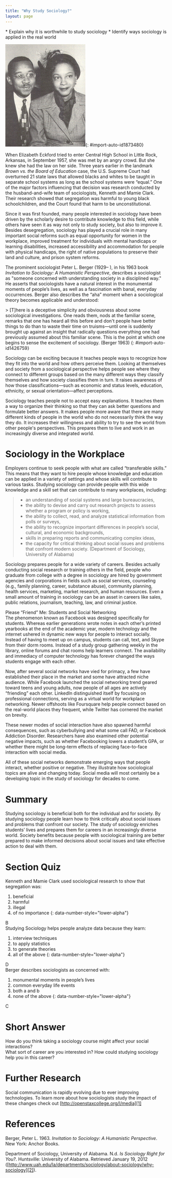 ```yaml
---
title: "Why Study Sociology?"
layout: page
---
```



<div data-type="abstract" markdown="1">
* Explain why it is worthwhile to study sociology
* Identify ways sociology is applied in the real world

</div>

 ![Photo (b) shows the sociologists Kenneth and Mamie Clark.](../resources/Figure_01_04_01b.jpg "The research of sociologists Kenneth and Mamie Clark helped the Supreme Court decide to end &#x201C;separate but equal&#x201D; racial segregation in schools in the United States. (Photo courtesy of public domain)"){: #import-auto-id1873480}

When Elizabeth Eckford tried to enter Central High School in Little Rock, Arkansas, in September 1957, she was met by an angry crowd. But she knew she had the law on her side. Three years earlier in the landmark *Brown vs. the Board of Education* case, the U.S. Supreme Court had overturned 21 state laws that allowed blacks and whites to be taught in separate school systems as long as the school systems were “equal.” One of the major factors influencing that decision was research conducted by the husband-and-wife team of sociologists, Kenneth and Mamie Clark. Their research showed that segregation was harmful to young black schoolchildren, and the Court found that harm to be unconstitutional.

Since it was first founded, many people interested in sociology have been driven by the scholarly desire to contribute knowledge to this field, while others have seen it as way not only to study society, but also to improve it. Besides desegregation, sociology has played a crucial role in many important social reforms such as equal opportunity for women in the workplace, improved treatment for individuals with mental handicaps or learning disabilities, increased accessibility and accommodation for people with physical handicaps, the right of native populations to preserve their land and culture, and prison system reforms.

The prominent sociologist Peter L. Berger (1929– ), in his 1963 book *Invitation to Sociology: A Humanistic Perspective*, describes a sociologist as \"someone concerned with understanding society in a disciplined way.\" He asserts that sociologists have a natural interest in the monumental moments of people’s lives, as well as a fascination with banal, everyday occurrences. Berger also describes the “aha” moment when a sociological theory becomes applicable and understood:

\> \[T\]here is a deceptive simplicity and obviousness about some sociological investigations. One reads them, nods at the familiar scene, remarks that one has heard all this before and don\'t people have better things to do than to waste their time on truisms—until one is suddenly brought up against an insight that radically questions everything one had previously assumed about this familiar scene. This is the point at which one begins to sense the excitement of sociology. (Berger 1963)
{: #import-auto-id1426759}

Sociology can be exciting because it teaches people ways to recognize how they fit into the world and how others perceive them. Looking at themselves and society from a sociological perspective helps people see where they connect to different groups based on the many different ways they classify themselves and how society classifies them in turn. It raises awareness of how those classifications—such as economic and status levels, education, ethnicity, or sexual orientation—affect perceptions.

Sociology teaches people not to accept easy explanations. It teaches them a way to organize their thinking so that they can ask better questions and formulate better answers. It makes people more aware that there are many different kinds of people in the world who do not necessarily think the way they do. It increases their willingness and ability to try to see the world from other people\'s perspectives. This prepares them to live and work in an increasingly diverse and integrated world.

# Sociology in the Workplace

Employers continue to seek people with what are called “transferable skills.” This means that they want to hire people whose knowledge and education can be applied in a variety of settings and whose skills will contribute to various tasks. Studying sociology can provide people with this wide knowledge and a skill set that can contribute to many workplaces, including:

> * an understanding of social systems and large bureaucracies,
> * the ability to devise and carry out research projects to assess whether a program or policy is working,
> * the ability to collect, read, and analyze statistical information from polls or surveys,
> * the ability to recognize important differences in people’s social, cultural, and economic backgrounds,
> * skills in preparing reports and communicating complex ideas,
> * the capacity for critical thinking about social issues and problems that confront modern society. (Department of Sociology, University of Alabama)

Sociology prepares people for a wide variety of careers. Besides actually conducting social research or training others in the field, people who graduate from college with a degree in sociology are hired by government agencies and corporations in fields such as social services, counseling (e.g., family planning, career, substance abuse), community planning, health services, marketing, market research, and human resources. Even a small amount of training in sociology can be an asset in careers like sales, public relations, journalism, teaching, law, and criminal justice.

<div data-type="note" class="note" data-has-label="true" data-label="" data-element-type="sociology-real-world" markdown="1">
<div data-type="title" class="title">
Please “Friend” Me: Students and Social Networking
</div>
The phenomenon known as Facebook was designed specifically for students. Whereas earlier generations wrote notes in each other’s printed yearbooks at the end of the academic year, modern technology and the internet ushered in dynamic new ways for people to interact socially. Instead of having to meet up on campus, students can call, text, and Skype from their dorm rooms. Instead of a study group gathering weekly in the library, online forums and chat rooms help learners connect. The availability and immediacy of computer technology has forever changed the ways students engage with each other.

Now, after several social networks have vied for primacy, a few have established their place in the market and some have attracted niche audience. While Facebook launched the social networking trend geared toward teens and young adults, now people of all ages are actively “friending” each other. LinkedIn distinguished itself by focusing on professional connections, serving as a virtual world for workplace networking. Newer offshoots like Foursquare help people connect based on the real-world places they frequent, while Twitter has cornered the market on brevity.

These newer modes of social interaction have also spawned harmful consequences, such as cyberbullying and what some call FAD, or Facebook Addiction Disorder. Researchers have also examined other potential negative impacts, such as whether Facebooking lowers a student’s GPA, or whether there might be long-term effects of replacing face-to-face interaction with social media.

All of these social networks demonstrate emerging ways that people interact, whether positive or negative. They illustrate how sociological topics are alive and changing today. Social media will most certainly be a developing topic in the study of sociology for decades to come.

</div>

# Summary

Studying sociology is beneficial both for the individual and for society. By studying sociology people learn how to think critically about social issues and problems that confront our society. The study of sociology enriches students’ lives and prepares them for careers in an increasingly diverse world. Society benefits because people with sociological training are better prepared to make informed decisions about social issues and take effective action to deal with them.

# Section Quiz

<div data-type="exercise" class="exercise" data-element-type="section-quiz">
<div data-type="problem" class="problem" markdown="1">
Kenneth and Mamie Clark used sociological research to show that segregation was:

1.  beneficial
2.  harmful
3.  illegal
4.  of no importance
{: data-number-style="lower-alpha"}

</div>
<div data-type="solution" class="solution" id="eip-id3103054" markdown="1">
B

</div>
</div>

<div data-type="exercise" class="exercise" data-element-type="section-quiz">
<div data-type="problem" class="problem" markdown="1">
Studying Sociology helps people analyze data because they learn:

1.  interview techniques
2.  to apply statistics
3.  to generate theories
4.  all of the above
{: data-number-style="lower-alpha"}

</div>
<div data-type="solution" class="solution" id="eip-id2368972" markdown="1">
D

</div>
</div>

<div data-type="exercise" class="exercise" data-element-type="section-quiz">
<div data-type="problem" class="problem" markdown="1">
Berger describes sociologists as concerned with:

1.  monumental moments in people’s lives
2.  common everyday life events
3.  both a and b
4.  none of the above
{: data-number-style="lower-alpha"}

</div>
<div data-type="solution" class="solution" markdown="1">
C

</div>
</div>

# Short Answer

<div data-type="exercise" class="exercise" data-element-type="short-answer">
<div data-type="problem" class="problem" markdown="1">
How do you think taking a sociology course might affect your social interactions?

</div>
</div>

<div data-type="exercise" class="exercise" data-element-type="short-answer">
<div data-type="problem" class="problem" markdown="1">
What sort of career are you interested in? How could studying sociology help you in this career?

</div>
</div>

# Further Research

Social communication is rapidly evolving due to ever improving technologies. To learn more about how sociologists study the impact of these changes check out [http://openstaxcollege.org/l/media][1]

# References

Berger, Peter L. 1963. *Invitation to Sociology: A Humanistic Perspective*. New York: Anchor Books.

Department of Sociology, University of Alabama. N.d. *Is Sociology Right for You?*. Huntsville: University of Alabama. Retrieved January 19, 2012 ([http://www.uah.edu/la/departments/sociology/about-sociology/why-sociology][2]).



[1]: http://openstaxcollege.org/l/media
[2]: http://www.uah.edu/la/departments/sociology/about-sociology/why-sociology
